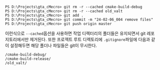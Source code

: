 ```git
PS D:\Projects\gta_cMecro> git rm -r --cached cmake-build-debug
PS D:\Projects\gta_cMecro> git rm -r --cached old_valt
PS D:\Projects\gta_cMecro> git add .
PS D:\Projects\gta_cMecro> git commit -m "24-02-06_004 remove files"
PS D:\Projects\gta_cMecro> git push origin master
```
이런식으로 `--cached`옵션을 사용하면 작업 디렉터리의 폴더들은 유지되면서 git 레포지토리에서만 제거된다. 또한 프로젝트 루트 디렉토리에 `.gitignore`파일에 다음과 같이 설정해두면 해당 폴더나 파일들은 git이 무시한다.
```
/cmake-build-debug/  
/cmake-build-release/  
/old_valt/
```